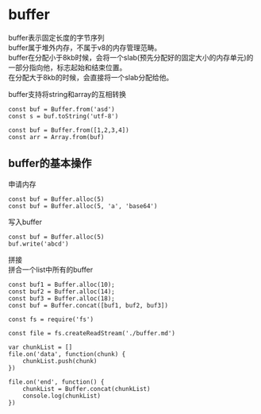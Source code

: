 # buffer

buffer表示固定长度的字节序列  
buffer属于堆外内存，不属于v8的内存管理范畴。  
buffer在分配小于8kb时候，会将一个slab(预先分配好的固定大小的内存单元)的一部分指向他，标志起始和结束位置。  
在分配大于8kb的时候，会直接将一个slab分配给他。 

buffer支持将string和array的互相转换

```
const buf = Buffer.from('asd')
const s = buf.toString('utf-8')
```

```
const buf = Buffer.from([1,2,3,4])
const arr = Array.from(buf)
```

## buffer的基本操作

申请内存

```
const buf = Buffer.alloc(5)
const buf = Buffer.alloc(5, 'a', 'base64')
```

写入buffer

```
const buf = Buffer.alloc(5)
buf.write('abcd')
```

拼接  
拼合一个list中所有的buffer

```
const buf1 = Buffer.alloc(10);
const buf2 = Buffer.alloc(14);
const buf3 = Buffer.alloc(18);
const buf = Buffer.concat([buf1, buf2, buf3])
```

```
const fs = require('fs')

const file = fs.createReadStream('./buffer.md')

var chunkList = []
file.on('data', function(chunk) {
    chunkList.push(chunk)
})

file.on('end', function() {
    chunkList = Buffer.concat(chunkList)
    console.log(chunkList)
})
```